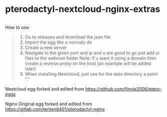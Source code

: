 # pterodactyl-nextcloud-nginx-extras


```

```

How to use:
> 1. Go to releases and download the json file
> 2. Import the egg like u normaly do
> 3. Create a new server
> 4. Navigate to the given port and ip and u are good to go just add ur files to the webroot folder
Note: if u want it using a domain then create a reverse proxy on the host (an example will be added later)
> 5. When installing Nextcloud, just use for the data directory a point "."

Nextcloud egg forked and edited from https://github.com/finnie2006/ptero-eggs

Nginx Original egg forked and edited from https://gitlab.com/tenten8401/pterodactyl-nginx
